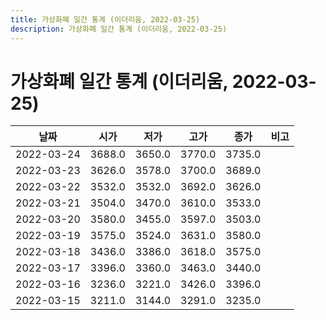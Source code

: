 ```yaml
---
title: 가상화폐 일간 통계 (이더리움, 2022-03-25)
description: 가상화폐 일간 통계 (이더리움, 2022-03-25)
---
```


가상화폐 일간 통계 (이더리움, 2022-03-25)
===

|날짜|시가|저가|고가|종가|비고|
|--|--|--|--|--|--|
|2022-03-24|3688.0|3650.0|3770.0|3735.0|    |
|2022-03-23|3626.0|3578.0|3700.0|3689.0|    |
|2022-03-22|3532.0|3532.0|3692.0|3626.0|    |
|2022-03-21|3504.0|3470.0|3610.0|3533.0|    |
|2022-03-20|3580.0|3455.0|3597.0|3503.0|    |
|2022-03-19|3575.0|3524.0|3631.0|3580.0|    |
|2022-03-18|3436.0|3386.0|3618.0|3575.0|    |
|2022-03-17|3396.0|3360.0|3463.0|3440.0|    |
|2022-03-16|3236.0|3221.0|3426.0|3396.0|    |
|2022-03-15|3211.0|3144.0|3291.0|3235.0|    |
